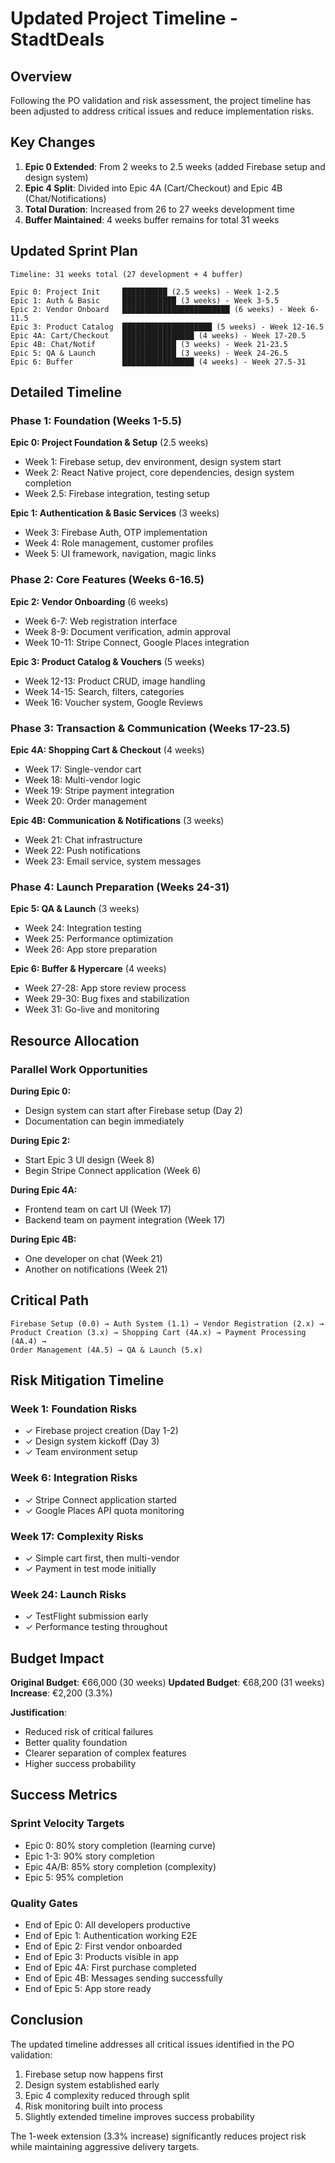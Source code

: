 # Updated Project Timeline - StadtDeals

## Overview

Following the PO validation and risk assessment, the project timeline has been adjusted to address critical issues and reduce implementation risks.

## Key Changes

1. **Epic 0 Extended**: From 2 weeks to 2.5 weeks (added Firebase setup and design system)
2. **Epic 4 Split**: Divided into Epic 4A (Cart/Checkout) and Epic 4B (Chat/Notifications)
3. **Total Duration**: Increased from 26 to 27 weeks development time
4. **Buffer Maintained**: 4 weeks buffer remains for total 31 weeks

## Updated Sprint Plan

```
Timeline: 31 weeks total (27 development + 4 buffer)

Epic 0: Project Init     ██████████ (2.5 weeks) - Week 1-2.5
Epic 1: Auth & Basic     ████████████ (3 weeks) - Week 3-5.5
Epic 2: Vendor Onboard   ████████████████████████ (6 weeks) - Week 6-11.5
Epic 3: Product Catalog  ████████████████████ (5 weeks) - Week 12-16.5
Epic 4A: Cart/Checkout   ████████████████ (4 weeks) - Week 17-20.5
Epic 4B: Chat/Notif      ████████████ (3 weeks) - Week 21-23.5
Epic 5: QA & Launch      ████████████ (3 weeks) - Week 24-26.5
Epic 6: Buffer           ████████████████ (4 weeks) - Week 27.5-31
```

## Detailed Timeline

### Phase 1: Foundation (Weeks 1-5.5)
**Epic 0: Project Foundation & Setup** (2.5 weeks)
- Week 1: Firebase setup, dev environment, design system start
- Week 2: React Native project, core dependencies, design system completion
- Week 2.5: Firebase integration, testing setup

**Epic 1: Authentication & Basic Services** (3 weeks)
- Week 3: Firebase Auth, OTP implementation
- Week 4: Role management, customer profiles
- Week 5: UI framework, navigation, magic links

### Phase 2: Core Features (Weeks 6-16.5)
**Epic 2: Vendor Onboarding** (6 weeks)
- Week 6-7: Web registration interface
- Week 8-9: Document verification, admin approval
- Week 10-11: Stripe Connect, Google Places integration

**Epic 3: Product Catalog & Vouchers** (5 weeks)
- Week 12-13: Product CRUD, image handling
- Week 14-15: Search, filters, categories
- Week 16: Voucher system, Google Reviews

### Phase 3: Transaction & Communication (Weeks 17-23.5)
**Epic 4A: Shopping Cart & Checkout** (4 weeks)
- Week 17: Single-vendor cart
- Week 18: Multi-vendor logic
- Week 19: Stripe payment integration
- Week 20: Order management

**Epic 4B: Communication & Notifications** (3 weeks)
- Week 21: Chat infrastructure
- Week 22: Push notifications
- Week 23: Email service, system messages

### Phase 4: Launch Preparation (Weeks 24-31)
**Epic 5: QA & Launch** (3 weeks)
- Week 24: Integration testing
- Week 25: Performance optimization
- Week 26: App store preparation

**Epic 6: Buffer & Hypercare** (4 weeks)
- Week 27-28: App store review process
- Week 29-30: Bug fixes and stabilization
- Week 31: Go-live and monitoring

## Resource Allocation

### Parallel Work Opportunities

**During Epic 0:**
- Design system can start after Firebase setup (Day 2)
- Documentation can begin immediately

**During Epic 2:**
- Start Epic 3 UI design (Week 8)
- Begin Stripe Connect application (Week 6)

**During Epic 4A:**
- Frontend team on cart UI (Week 17)
- Backend team on payment integration (Week 17)

**During Epic 4B:**
- One developer on chat (Week 21)
- Another on notifications (Week 21)

## Critical Path

```
Firebase Setup (0.0) → Auth System (1.1) → Vendor Registration (2.x) → 
Product Creation (3.x) → Shopping Cart (4A.x) → Payment Processing (4A.4) → 
Order Management (4A.5) → QA & Launch (5.x)
```

## Risk Mitigation Timeline

### Week 1: Foundation Risks
- ✓ Firebase project creation (Day 1-2)
- ✓ Design system kickoff (Day 3)
- ✓ Team environment setup

### Week 6: Integration Risks
- ✓ Stripe Connect application started
- ✓ Google Places API quota monitoring

### Week 17: Complexity Risks
- ✓ Simple cart first, then multi-vendor
- ✓ Payment in test mode initially

### Week 24: Launch Risks
- ✓ TestFlight submission early
- ✓ Performance testing throughout

## Budget Impact

**Original Budget**: €66,000 (30 weeks)
**Updated Budget**: €68,200 (31 weeks)
**Increase**: €2,200 (3.3%)

**Justification**:
- Reduced risk of critical failures
- Better quality foundation
- Clearer separation of complex features
- Higher success probability

## Success Metrics

### Sprint Velocity Targets
- Epic 0: 80% story completion (learning curve)
- Epic 1-3: 90% story completion
- Epic 4A/B: 85% story completion (complexity)
- Epic 5: 95% completion

### Quality Gates
- End of Epic 0: All developers productive
- End of Epic 1: Authentication working E2E
- End of Epic 2: First vendor onboarded
- End of Epic 3: Products visible in app
- End of Epic 4A: First purchase completed
- End of Epic 4B: Messages sending successfully
- End of Epic 5: App store ready

## Conclusion

The updated timeline addresses all critical issues identified in the PO validation:
1. Firebase setup now happens first
2. Design system established early
3. Epic 4 complexity reduced through split
4. Risk monitoring built into process
5. Slightly extended timeline improves success probability

The 1-week extension (3.3% increase) significantly reduces project risk while maintaining aggressive delivery targets.